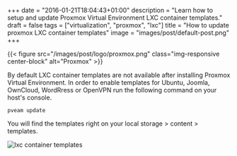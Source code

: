 +++
date = "2016-01-21T18:04:43+01:00"
description = "Learn how to setup and update Proxmox Virtual Environment LXC container templates."
draft = false
tags = ["virtualization", "proxmox", "lxc"]
title = "How to update proxmox LXC container templates"
image = "images/post/default-post.png"
+++

{{< figure src="/images/post/logo/proxmox.png" class="img-responsive center-block" alt="Proxmox" >}}

By default LXC container templates are not available after installing Proxmox Virtual Environment. In order to enable templates for Ubuntu, Joomla, OwnCloud, WordRress or OpenVPN run the following command on your host's console.

    pveam update

You will find the templates right on your local storage > content > templates.

![lxc container templates](/images/post/pve-lxc-update.png)